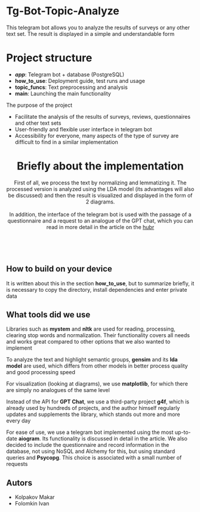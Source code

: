 # Tg-Bot-Topic-Analyze
This telegram bot allows you to analyze the results of surveys or any other text set. The result is displayed in a simple and understandable form

# Project structure
- **_app_**: Telegram bot + database (PostgreSQL)
- **how_to_use**: Deployment guide, test runs and usage
- **topic_funcs**: Text preprocessing and analysis
- **main**: Launching the main functionality

The purpose of the project
- Facilitate the analysis of the results of surveys, reviews, questionnaires and other text sets
- User-friendly and flexible user interface in telegram bot
- Accessibility for everyone, many aspects of the type of survey are difficult to find in a similar implementation

<h1 align=center>Briefly about the implementation</h1>

<p align=center>First of all, we process the text by normalizing and lemmatizing it. The processed version is analyzed using the LDA model (its advantages will also be discussed) and then the result is visualized and displayed in the form of 2 diagrams.
<br> <br>
In addition, the interface of the telegram bot is used with the passage of a questionnaire and a request to an analogue of the GPT chat, which you can read in more detail in the article on the <a href="https://habr.com/p/855786/">hubr</a>
</p>
<br>
<p align=center>
 
</p>
<br>

## How to build on your device
It is written about this in the section **how_to_use**, but to summarize briefly, it is necessary to copy the directory, install dependencies and enter private data

## What tools did we use
Libraries such as **mystem** and **nltk** are used for reading, processing, clearing stop words and normalization. Their functionality covers all needs and works great compared to other options that we also wanted to implement

To analyze the text and highlight semantic groups, **gensim** and its **lda model** are used, which differs from other models in better process quality and good processing speed

For visualization (looking at diagrams), we use **matplotlib**, for which there are simply no analogues of the same level

Instead of the API for **GPT Chat**, we use a third-party project **g4f**, which is already used by hundreds of projects, and the author himself regularly updates and supplements the library, which stands out more and more every day

For ease of use, we use a telegram bot implemented using the most up-to-date **aiogram**. Its functionality is discussed in detail in the article. We also decided to include the questionnaire and record information in the database, not using NoSQL and Alchemy for this, but using standard queries and **Psycopg**. This choice is associated with a small number of requests

## Autors
- Kolpakov Makar
- Folomkin Ivan
